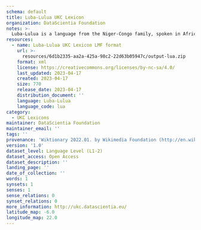 ```yaml
---
schema: default
title: Luba-Lulua UKC Lexicon
organization: DataScientia Foundation
notes: >-
  Luba-Lulua is a language from the Niger-Congo family, spoken in Africa. The UKC Lexicon of Luba-Lulua is represented as a lexico-semantic network. It consists of words, word senses, synsets, as well as sense-level and synset-level relationships.
resources:
  - name: Luba-Lulua UKC Lexicon LMF format
    url: >-
      resources/6d1b2335-aa2a-425a-98c2-22d63b05947c/output-lua.zip
    format: xml
    license: https://creativecommons.org/licenses/by-nc-sa/4.0/
    last_updated: 2023-04-17
    created: 2023-04-17
    size: 770
    release_date: 2023-04-17
    distribution_document: ''
    language: Luba-Lulua
    language_code: lua
category:
  - UKC Lexicons
maintainer: DataScientia Foundation
maintainer_email: ''
tags: ''
provenance: 'Wiktionary 2022.01. by Wikimedia Foundation (http://en.wiktionary.org); Princeton WordNet 2.1 by Princeton University (https://wordnet.princeton.edu)'
version: '1.0'
dataset_level: Language Level (L1-2)
dataset_access: Open Access
dataset_description: ''
landing_page: ''
date_of_collection: ''
words: 1
synsets: 1
senses: 1
sense_relations: 0
synset_relations: 0
more_information: http://ukc.datascientia.eu/
latitude_map: -6.0
longitude_map: 22.0
---
```

